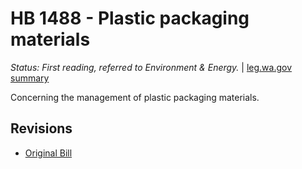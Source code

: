 # HB 1488 - Plastic packaging materials
*Status: First reading, referred to Environment & Energy.* | [leg.wa.gov summary](https://app.leg.wa.gov/billsummary?BillNumber=1488&Year=2021)

Concerning the management of plastic packaging materials.

## Revisions
* [Original Bill](1/)